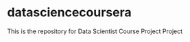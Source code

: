 datasciencecoursera
===================

This is the repository for Data Scientist Course Project Project
